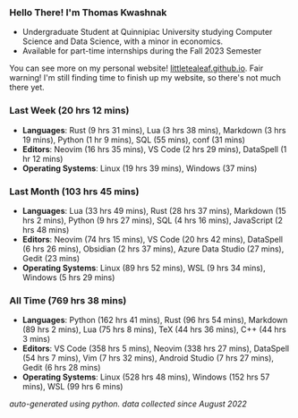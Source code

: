 
### Hello There! I'm Thomas Kwashnak

- Undergraduate Student at Quinnipiac University studying Computer Science and Data Science, with a minor in economics.
- Available for part-time internships during the Fall 2023 Semester

You can see more on my personal website! [littletealeaf.github.io](https://littletealeaf.github.io). Fair warning! I'm still finding time to finish up my website, so there's not much there yet.

### Last Week (20 hrs 12 mins)
- **Languages**: Rust (9 hrs 31 mins), Lua (3 hrs 38 mins), Markdown (3 hrs 19 mins), Python (1 hr 9 mins), SQL (55 mins), conf (31 mins)
- **Editors**: Neovim (16 hrs 35 mins), VS Code (2 hrs 29 mins), DataSpell (1 hr 12 mins)
- **Operating Systems**: Linux (19 hrs 39 mins), Windows (37 mins)
    
### Last Month (103 hrs 45 mins)
- **Languages**: Lua (33 hrs 49 mins), Rust (28 hrs 37 mins), Markdown (15 hrs 2 mins), Python (9 hrs 27 mins), SQL (4 hrs 16 mins), JavaScript (2 hrs 48 mins)
- **Editors**: Neovim (74 hrs 15 mins), VS Code (20 hrs 42 mins), DataSpell (6 hrs 26 mins), Obsidian (2 hrs 37 mins), Azure Data Studio (27 mins), Gedit (23 mins)
- **Operating Systems**: Linux (89 hrs 52 mins), WSL (9 hrs 34 mins), Windows (5 hrs 29 mins)
    
### All Time (769 hrs 38 mins)
- **Languages**: Python (162 hrs 41 mins), Rust (96 hrs 54 mins), Markdown (89 hrs 2 mins), Lua (75 hrs 8 mins), TeX (44 hrs 36 mins), C++ (44 hrs 3 mins)
- **Editors**: VS Code (358 hrs 5 mins), Neovim (338 hrs 27 mins), DataSpell (54 hrs 7 mins), Vim (7 hrs 32 mins), Android Studio (7 hrs 27 mins), Gedit (6 hrs 28 mins)
- **Operating Systems**: Linux (528 hrs 48 mins), Windows (152 hrs 57 mins), WSL (99 hrs 6 mins)
    

*auto-generated using python. data collected since August 2022*
